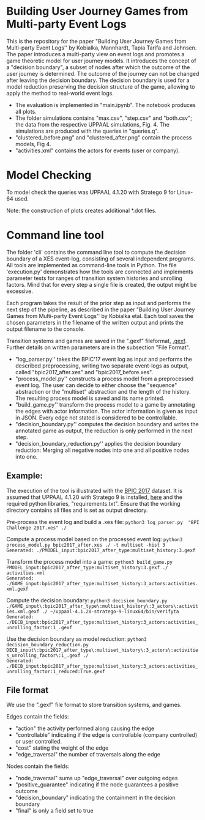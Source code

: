 # Building User Journey Games from Multi-party Event Logs
This is the repository for the paper "Building User Journey Games from Multi-party Event Logs'' by Kobialka, Mannhardt, Tapia Tarifa and Johnsen.
The paper introduces a multi-party view on event logs and promotes a game theoretic model for user journey models.
It introduces the concept of a "decision boundary", a subset of nodes after which the outcome of the user journey is determined.
The outcome of the journey can not be changed after leaving the decision boundary.
The decision boundary is used for a model reduction preserving the decision structure of the game, allowing to apply the method to real-world event logs.
- The evaluation is implemented in "main.ipynb". The notebook produces all plots.
- The folder simulations contains "max.csv", "step.csv" and "both.csv"; the data from the respective UPPAAL simulations, Fig. 4. The simulations are produced with the queries in "queries.q".
- "clustered_before.png" and "clustered_after.png" contain the process models, Fig 4.
- "activities.xml" contains the actors for events (user or company).

# Model Checking
To model check the queries was UPPAAL 4.1.20 with Stratego 9 for Linux-64 used.

Note: the construction of plots creates additional *.dot files.

# Command line tool
The folder 'cli' contains the command line tool to compute the decision boundary of a XES event-log, consisting of several independent programs.
All tools are implemented as command-line tools in Python.
The file 'execution.py' demonstrates how the tools are connected and implements parameter tests for ranges of transition system histories and unrolling factors.
Mind that for every step a single file is created, the output might be excessive.

Each program takes the result of the prior step as input and performs the next step of the pipeline, as described in the paper "Building User Journey Games from Multi-party Event Logs'' by Kobialka etal.
Each tool saves the chosen parameters in the filename of the written output and prints the output filename to the console.
 
Transition systems and games are saved in the ".gexf" fileformat, [.gexf](https://gexf.net/).
Further details on written parameters are in the subsection "File Format".

- "log_parser.py'' takes the BPIC'17 event log as input and performs the described preprocessing, writing two separate event-logs as output, called "bpic2017_after.xes" and "bpic2017_before.xes".
- "process_model.py'' constructs a process model from a preprocessed event log. The user can decide to either choose the "sequence" abstraction or the "multiset" abstraction and the length of the history. The resulting process model is saved and its name printed.
- "build_game.py'' transform the process model to a game by annotating the edges with actor information.
The actor information is given as input in JSON. Every edge not stated is considered to be controllable.
- "decision_boundary.py'' computes the decision boundary and writes the annotated game as output, the reduction is only performed in the next step.
- "decision_boundary_reduction.py'' applies the decision boundary reduction: Merging all negative nodes into one and all positive nodes into one.

## Example:
The execution of the tool is illustrated with the [BPIC 2017](https://data.4tu.nl/articles/dataset/BPI_Challenge_2017/12696884) dataset.
It is assumed that UPPAAL 4.1.20 with Stratego 9 is installed, [here](https://people.cs.aau.dk/~marius/stratego/download.html#download) and the required python libraries, "requirements.txt".
Ensure that the working directory contains all files and is set as output directory.

Pre-process the event log and build a .xes file:
`python3 log_parser.py  "BPI Challenge 2017.xes" ./ ` 

Compute a process model based on the processed event log:
`python3 process_model.py bpic2017_after.xes ./ -t multiset -hist 3` \
`Generated: ./PMODEL_input:bpic2017_after_type:multiset_history:3.gexf`

Transform the process model into a game:
`python3 build_game.py  PMODEL_input:bpic2017_after_type:multiset_history:3.gexf ./ activities.xml` \
`Generated: ./GAME_input:bpic2017_after_type:multiset_history:3_actors:activities.xml.gexf`

Compute the decision boundary:
`python3 decision_boundary.py ./GAME_input\:bpic2017_after_type\:multiset_history\:3_actors\:activities.xml.gexf ./ ~/uppaal-4.1.20-stratego-9-linux64/bin/verifyta` \
`Generated: ./DECB_input:bpic2017_after_type:multiset_history:3_actors:activities_unrolling_factor:1_.gexf`

Use the decision boundary as model reduction:
`python3 decision_boundary_reduction.py DECB_input\:bpic2017_after_type\:multiset_history\:3_actors\:activities_unrolling_factor\:1_.gexf ./` \
`Generated: ./DECB_input:bpic2017_after_type:multiset_history:3_actors:activities_unrolling_factor:1_reduced:True.gexf`

## File format
We use the ".gexf" file format to store transition systems, and games.

Edges contain the fields:
- "action" the activity performed along causing the edge
- "controllable" indicating if the edge is controllable (company controlled) or user controlled.
- "cost" stating the weight of the edge
- "edge_traversal" the number of traversals along the edge

Nodes contain the fields:
- "node_traversal" sums up "edge_traversal" over outgoing edges
- "positive_guarantee" indicating if the node guarantees a positive outcome
- "decision_boundary" indicating the containment in the decision boundary
- "final" is only a field set to true 
